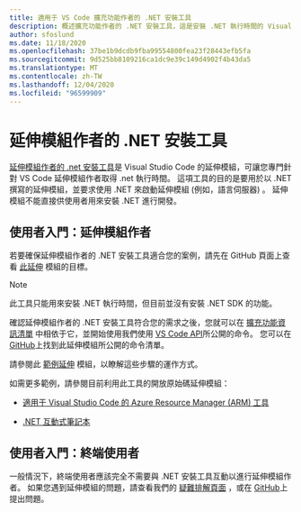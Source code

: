 ```yaml
---
title: 適用于 VS Code 擴充功能作者的 .NET 安裝工具
description: 概述擴充功能作者的 .NET 安裝工具，這是安裝 .NET 執行時間的 Visual Studio Code 延伸模組。
author: sfoslund
ms.date: 11/18/2020
ms.openlocfilehash: 37be1b9dcdb9fba99554800fea23f28443efb5fa
ms.sourcegitcommit: 9d525bb8109216ca1dc9e39c149d4902f4b43da5
ms.translationtype: MT
ms.contentlocale: zh-TW
ms.lasthandoff: 12/04/2020
ms.locfileid: "96599909"
---
```

# <a name="net-install-tool-for-extension-authors"></a>延伸模組作者的 .NET 安裝工具

[延伸模組作者的 .net 安裝工具](https://github.com/dotnet/vscode-dotnet-runtime)是 Visual Studio Code 的延伸模組，可讓您專門針對 VS Code 延伸模組作者取得 .net 執行時間。 這項工具的目的是要用於以 .NET 撰寫的延伸模組，並要求使用 .NET 來啟動延伸模組 (例如，語言伺服器) 。 延伸模組不能直接供使用者用來安裝 .NET 進行開發。

## <a name="getting-started-extension-authors"></a>使用者入門：延伸模組作者

若要確保延伸模組作者的 .NET 安裝工具適合您的案例，請先在 GitHub 頁面上查看 [此延伸](https://github.com/dotnet/vscode-dotnet-runtime#goals-acquiring-net-core-for-extensions) 模組的目標。

> [!NOTE]
> 此工具只能用來安裝 .NET 執行時間，但目前並沒有安裝 .NET SDK 的功能。

確認延伸模組作者的 .NET 安裝工具符合您的需求之後，您就可以在 [擴充功能資訊清單](https://code.visualstudio.com/api/references/extension-manifest) 中相依于它，並開始使用我們使用 [VS Code API](https://code.visualstudio.com/api/extension-guides/command#programmatically-executing-a-command)所公開的命令。 您可以在 [GitHub](https://github.com/dotnet/vscode-dotnet-runtime/blob/master/Documentation/commands.md)上找到此延伸模組所公開的命令清單。

請參閱此 [範例延伸](https://github.com/dotnet/vscode-dotnet-runtime/tree/master/sample) 模組，以瞭解這些步驟的運作方式。

如需更多範例，請參閱目前利用此工具的開放原始碼延伸模組：

- [適用于 Visual Studio Code 的 Azure Resource Manager (ARM) 工具](https://github.com/microsoft/vscode-azurearmtools)

- [.NET 互動式筆記本](https://github.com/dotnet/interactive/tree/main/src/dotnet-interactive-vscode)

## <a name="getting-started-end-users"></a>使用者入門：終端使用者

一般情況下，終端使用者應該完全不需要與 .NET 安裝工具互動以進行延伸模組作者。 如果您遇到延伸模組的問題，請查看我們的 [疑難排解頁面](https://github.com/dotnet/vscode-dotnet-runtime/blob/master/Documentation/troubleshooting.md) ，或在 [GitHub](https://github.com/dotnet/vscode-dotnet-runtime/issues)上提出問題。
